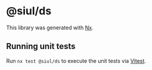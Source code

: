 # @siul/ds

This library was generated with [Nx](https://nx.dev).

## Running unit tests

Run `nx test @siul/ds` to execute the unit tests via [Vitest](https://vitest.dev/).
